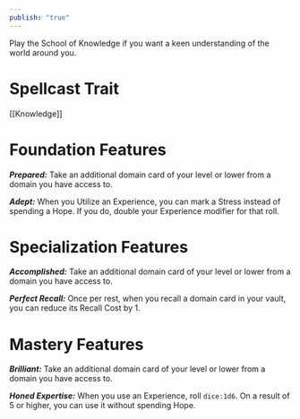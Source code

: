 ```yaml
---
publish: "true"
---
```

Play the School of Knowledge if you want a keen understanding of the world around you.

# Spellcast Trait

[[Knowledge]]

# Foundation Features

***Prepared:*** Take an additional domain card of your level or lower from a domain you have access to.

***Adept:*** When you Utilize an Experience, you can mark a Stress instead of spending a Hope. If you do, double your Experience modifier for that roll.

# Specialization Features

***Accomplished:*** Take an additional domain card of your level or lower from a domain you have access to.

***Perfect Recall:*** Once per rest, when you recall a domain card in your vault, you can reduce its Recall Cost by 1.

# Mastery Features

***Brilliant:*** Take an additional domain card of your level or lower from a domain you have access to.

***Honed Expertise:*** When you use an Experience, roll  `dice:1d6`. On a result of 5 or higher, you can use it without spending Hope.

